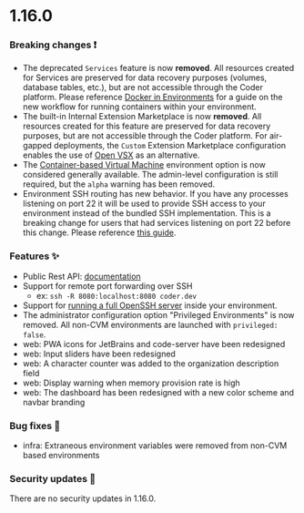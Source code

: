 # 1.16.0

### Breaking changes ❗

- The deprecated `Services` feature is now **removed**. All resources created
  for Services are preserved for data recovery purposes (volumes, database
  tables, etc.), but are not accessible through the Coder platform. Please
  reference [Docker in Environments](../workspaces/cvms) for a guide on the new
  workflow for running containers within your environment.
- The built-in Internal Extension Marketplace is now **removed**. All resources
  created for this feature are preserved for data recovery purposes, but are not
  accessible through the Coder platform. For air-gapped deployments, the
  `Custom` Extension Marketplace configuration enables the use of
  [Open VSX](https://github.com/eclipse/openvsx) as an alternative.
- The [Container-based Virtual Machine](../admin/workspace-management/cvms)
  environment option is now considered generally available. The admin-level
  configuration is still required, but the `alpha` warning has been removed.
- Environment SSH routing has new behavior. If you have any processes listening
  on port 22 it will be used to provide SSH access to your environment instead
  of the bundled SSH implementation. This is a breaking change for users that
  had services listening on port 22 before this change. Please reference
  [this guide](../admin/workspace-management/ssh-access.md).

### Features ✨

- Public Rest API: [documentation](https://apidocs.coder.com)
- Support for remote port forwarding over SSH
  - ex: `ssh -R 8080:localhost:8080 coder.dev`
- Support for
  [running a full OpenSSH server](../admin/workspace-management/ssh-access.md)
  inside your environment.
- The administrator configuration option "Privileged Environments" is now
  removed. All non-CVM environments are launched with `privileged: false`.
- web: PWA icons for JetBrains and code-server have been redesigned
- web: Input sliders have been redesigned
- web: A character counter was added to the organization description field
- web: Display warning when memory provision rate is high
- web: The dashboard has been redesigned with a new color scheme and navbar
  branding

### Bug fixes 🐛

- infra: Extraneous environment variables were removed from non-CVM based
  environments

### Security updates 🔐

There are no security updates in 1.16.0.
